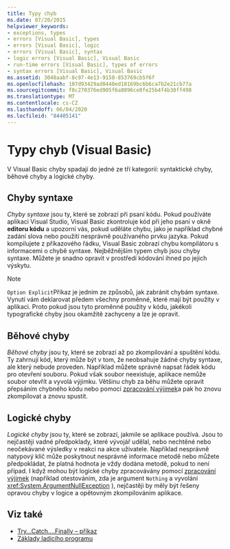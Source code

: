 ```yaml
---
title: Typy chyb
ms.date: 07/20/2015
helpviewer_keywords:
- exceptions, types
- errors [Visual Basic], types
- errors [Visual Basic], logic
- errors [Visual Basic], syntax
- logic errors [Visual Basic], Visual Basic
- run-time errors [Visual Basic], types of errors
- syntax errors [Visual Basic], Visual Basic
ms.assetid: 3048aabf-8c97-4e13-9150-853769cb5f6f
ms.openlocfilehash: 107d93429ad0440ed18169bc6b6ca7b2e21cb77a
ms.sourcegitcommit: f8c270376ed905f6a8896ce0fe25b4f4b38ff498
ms.translationtype: MT
ms.contentlocale: cs-CZ
ms.lasthandoff: 06/04/2020
ms.locfileid: "84405141"
---
```

# <a name="error-types-visual-basic"></a>Typy chyb (Visual Basic)
V Visual Basic chyby spadají do jedné ze tří kategorií: syntaktické chyby, běhové chyby a logické chyby.

## <a name="syntax-errors"></a>Chyby syntaxe
 *Chyby syntaxe* jsou ty, které se zobrazí při psaní kódu. Pokud používáte aplikaci Visual Studio, Visual Basic zkontroluje kód při jeho psaní v okně **editoru kódu** a upozorní vás, pokud uděláte chybu, jako je například chybné zadání slova nebo použití nesprávně používaného prvku jazyka. Pokud kompilujete z příkazového řádku, Visual Basic zobrazí chybu kompilátoru s informacemi o chybě syntaxe. Nejběžnějším typem chyb jsou chyby syntaxe. Můžete je snadno opravit v prostředí kódování ihned po jejich výskytu.

> [!NOTE]
> `Option Explicit`Příkaz je jedním ze způsobů, jak zabránit chybám syntaxe. Vynutí vám deklarovat předem všechny proměnné, které mají být použity v aplikaci. Proto pokud jsou tyto proměnné použity v kódu, jakékoli typografické chyby jsou okamžitě zachyceny a lze je opravit.

## <a name="run-time-errors"></a>Běhové chyby
 *Běhové chyby* jsou ty, které se zobrazí až po zkompilování a spuštění kódu. Ty zahrnují kód, který může být v tom, že neobsahuje žádné chyby syntaxe, ale který nebude proveden. Například můžete správně napsat řádek kódu pro otevření souboru. Pokud však soubor neexistuje, aplikace nemůže soubor otevřít a vyvolá výjimku. Většinu chyb za běhu můžete opravit přepsáním chybného kódu nebo pomocí [zpracování výjimek](../../language-reference/statements/try-catch-finally-statement.md)a pak ho znovu zkompilovat a znovu spustit.
  
## <a name="logic-errors"></a>Logické chyby
 *Logické chyby* jsou ty, které se zobrazí, jakmile se aplikace používá. Jsou to nejčastěji vadné předpoklady, které vývojář udělal, nebo nechtěné nebo neočekávané výsledky v reakci na akce uživatele. Například nesprávně natypový klíč může poskytnout nesprávné informace metodě nebo můžete předpokládat, že platná hodnota je vždy dodána metodě, pokud to není případ. I když mohou být logické chyby zpracovávány pomocí [zpracování výjimek](../../language-reference/statements/try-catch-finally-statement.md) (například otestováním, zda je argument `Nothing` a vyvolání <xref:System.ArgumentNullException> ), nejčastěji by měly být řešeny opravou chyby v logice a opětovným zkompilováním aplikace.

## <a name="see-also"></a>Viz také

- [Try...Catch....Finally – příkaz](../../language-reference/statements/try-catch-finally-statement.md)
- [Základy ladicího programu](/visualstudio/debugger/debugger-feature-tour)
